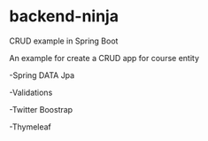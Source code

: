 # backend-ninja
CRUD example in Spring Boot

An example for create a CRUD app for course entity

-Spring DATA Jpa

-Validations

-Twitter Boostrap

-Thymeleaf
